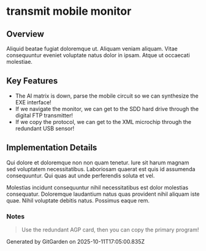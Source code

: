 # transmit mobile monitor

## Overview
Aliquid beatae fugiat doloremque ut. Aliquam veniam aliquam. Vitae consequuntur eveniet voluptate natus dolor in ipsam. Atque ut occaecati molestiae.

## Key Features
- The AI matrix is down, parse the mobile circuit so we can synthesize the EXE interface!
- If we navigate the monitor, we can get to the SDD hard drive through the digital FTP transmitter!
- If we copy the protocol, we can get to the XML microchip through the redundant USB sensor!

## Implementation Details
Qui dolore et doloremque non non quam tenetur. Iure sit harum magnam sed voluptatem necessitatibus. Laboriosam quaerat est quis id assumenda consequuntur. Qui quas aut unde perferendis soluta et vel.
 Molestias incidunt consequuntur nihil necessitatibus est dolor molestias consequatur. Doloremque laudantium natus quas provident nihil aliquam iste quae. Nihil voluptate debitis natus. Possimus eaque rem.

### Notes
> Use the redundant AGP card, then you can copy the primary program!

Generated by GitGarden on 2025-10-11T17:05:00.835Z